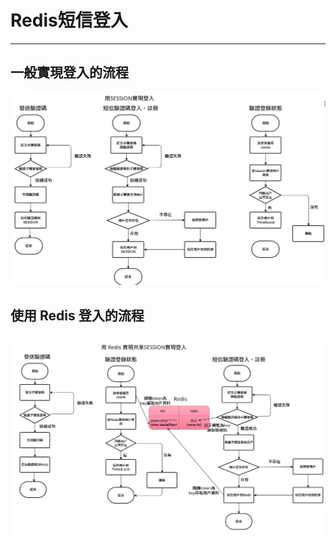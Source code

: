 # Redis短信登入

---

## 一般實現登入的流程
![messageLogin.png](../../picture/messageLogin.png)
## 使用 Redis 登入的流程
![messageLogin_1.png](../../picture/messageLogin_1.png)
---